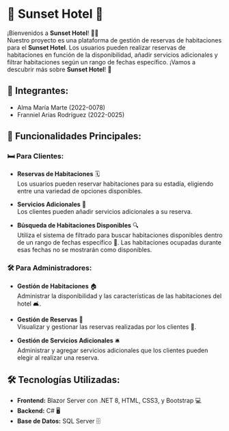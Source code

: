 # 🌅 **Sunset Hotel** 🌅

¡Bienvenidos a **Sunset Hotel**! 🏨🌟  
Nuestro proyecto es una plataforma de gestión de reservas de habitaciones para el **Sunset Hotel**. Los usuarios pueden realizar reservas de habitaciones en función de la disponibilidad, añadir servicios adicionales y filtrar habitaciones según un rango de fechas específico. ¡Vamos a descubrir más sobre **Sunset Hotel**! 🚀

## 👥 **Integrantes:**
- Alma María Marte (2022-0078)
- Franniel Arias Rodríguez (2022-0025)

## 🌟 **Funcionalidades Principales:**

### 🛏️ **Para Clientes:**

- **Reservas de Habitaciones** 🗓️  
  Los usuarios pueden reservar habitaciones para su estadía, eligiendo entre una variedad de opciones disponibles.
  
- **Servicios Adicionales** 🧳  
  Los clientes pueden añadir servicios adicionales a su reserva.
  
- **Búsqueda de Habitaciones Disponibles** 🔍  
  Utiliza el sistema de filtrado para buscar habitaciones disponibles dentro de un rango de fechas específico 📅. Las habitaciones ocupadas durante esas fechas no se mostrarán como disponibles.

### 🛠️ **Para Administradores:**

- **Gestión de Habitaciones** 🏠  
  Administrar la disponibilidad y las características de las habitaciones del hotel 🛋️.

- **Gestión de Reservas** 📑  
  Visualizar y gestionar las reservas realizadas por los clientes 🧳.

- **Gestión de Servicios Adicionales** 🛎️  
  Administrar y agregar servicios adicionales que los clientes pueden elegir al realizar una reserva.

## 🛠️ **Tecnologías Utilizadas:**

- **Frontend:** Blazor Server con .NET 8, HTML, CSS3, y Bootstrap 💻
- **Backend:** C# 🖥️
- **Base de Datos:** SQL Server 🗄️
